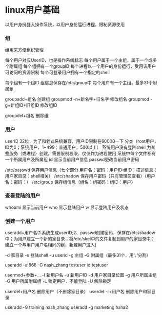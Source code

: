 # linux用户基础
以用户身份登入操作系统，以用户身份运行进程，限制资源使用
### 组
组用来方便组织管理

每个用户对应UserID，也是操作系统标志
每个用户属于一个主组，属于一个或多个附属组
每个组拥有一个groupID
每个进程以一个用户的身份运行，受用该用户可访问的资源限制
每个可登录用户拥有一个指定的shell

每个组有一个组ID
组信息保存在/etc/group中
每个用户有一个主组，最多31个附属组

groupadd+组名 创建组
groupmod -n+新名字+旧名字 修改组名
groupmod -g+新组ID+旧组ID 修改组ID

groupdel+祖名 删除组

### 用户
userID 32位，为了和老式系统兼容，用户ID限制在60000一下
分类（root用户，ID为0；系统用户，1~499；普通用户，500以上）
系统用户没有登陆shell,为某些服务（或进程）创建，需要限制权限，仅仅作为进程使用
系统中每个文件都有一个所属用户及所属组
id 显示当前用户信息
passwd更改当前用户密码

/etc/passwd 保存用户信息（七个部分  用户名：密码：用户ID:组ID：描述信息：用户家目录：shell相关）
/etc/shadow 保存用户密码（只有管理员查看）（用户名：密码：）
/etc/group 保存组信息（组名：组密码：组ID：用户）

### 查看登陆的用户
whoami 显示当前用户
who 显示登陆用户
w 显示登陆用户及状态

### 创建一个用户
useradd+用户名(1.系统生成userID;2、passwd创建密码，保存在/etc/shadow中；为用户建立一个新的家目录；将/etc/skel中的文件复制到用户的家目录中；建立一个与用户用户名相同的组，新建用户进入)

-d 家目录
-s 登陆shell
-u userid
-g 主组
-G 附属组（最多31个，用‘，’分割）

useradd -u 666 -G nash_zhang testuser
id testuser

usermod+参数+...
-l 新用户名
-u 新用户ID
-d 用户家目录位置
-g 用户所属主组
-G 用户所属附属组
-L 锁定用户，不能登陆
-U 解除锁定

userdel+用户名 删除用户（不删除家目录）
userdel -r+用户名 删除用户和家目录

useradd -G training nash_zhang
useradd -g marketing haha2



